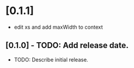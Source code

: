 # [0.1.1]

* edit xs and add maxWidth to context

## [0.1.0] - TODO: Add release date.

* TODO: Describe initial release.
